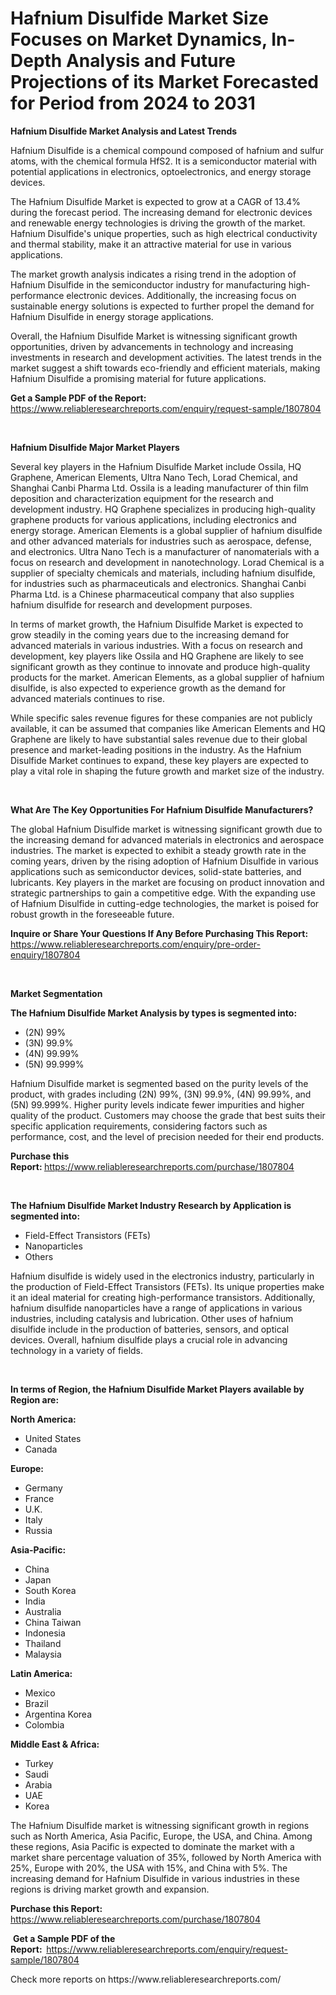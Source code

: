 <p><h1>Hafnium Disulfide Market Size Focuses on Market Dynamics, In-Depth Analysis and Future Projections of its Market Forecasted for Period from 2024 to 2031</h1></p><p><strong>Hafnium Disulfide Market Analysis and Latest Trends</strong></p>
<p><p>Hafnium Disulfide is a chemical compound composed of hafnium and sulfur atoms, with the chemical formula HfS2. It is a semiconductor material with potential applications in electronics, optoelectronics, and energy storage devices.</p><p>The Hafnium Disulfide Market is expected to grow at a CAGR of 13.4% during the forecast period. The increasing demand for electronic devices and renewable energy technologies is driving the growth of the market. Hafnium Disulfide's unique properties, such as high electrical conductivity and thermal stability, make it an attractive material for use in various applications.</p><p>The market growth analysis indicates a rising trend in the adoption of Hafnium Disulfide in the semiconductor industry for manufacturing high-performance electronic devices. Additionally, the increasing focus on sustainable energy solutions is expected to further propel the demand for Hafnium Disulfide in energy storage applications.</p><p>Overall, the Hafnium Disulfide Market is witnessing significant growth opportunities, driven by advancements in technology and increasing investments in research and development activities. The latest trends in the market suggest a shift towards eco-friendly and efficient materials, making Hafnium Disulfide a promising material for future applications.</p></p>
<p><strong>Get a Sample PDF of the Report:&nbsp;</strong> <a href="https://www.reliableresearchreports.com/enquiry/request-sample/1807804">https://www.reliableresearchreports.com/enquiry/request-sample/1807804</a></p>
<p>&nbsp;</p>
<p><strong>Hafnium Disulfide Major Market Players</strong></p>
<p><p>Several key players in the Hafnium Disulfide Market include Ossila, HQ Graphene, American Elements, Ultra Nano Tech, Lorad Chemical, and Shanghai Canbi Pharma Ltd. Ossila is a leading manufacturer of thin film deposition and characterization equipment for the research and development industry. HQ Graphene specializes in producing high-quality graphene products for various applications, including electronics and energy storage. American Elements is a global supplier of hafnium disulfide and other advanced materials for industries such as aerospace, defense, and electronics. Ultra Nano Tech is a manufacturer of nanomaterials with a focus on research and development in nanotechnology. Lorad Chemical is a supplier of specialty chemicals and materials, including hafnium disulfide, for industries such as pharmaceuticals and electronics. Shanghai Canbi Pharma Ltd. is a Chinese pharmaceutical company that also supplies hafnium disulfide for research and development purposes.</p><p>In terms of market growth, the Hafnium Disulfide Market is expected to grow steadily in the coming years due to the increasing demand for advanced materials in various industries. With a focus on research and development, key players like Ossila and HQ Graphene are likely to see significant growth as they continue to innovate and produce high-quality products for the market. American Elements, as a global supplier of hafnium disulfide, is also expected to experience growth as the demand for advanced materials continues to rise.</p><p>While specific sales revenue figures for these companies are not publicly available, it can be assumed that companies like American Elements and HQ Graphene are likely to have substantial sales revenue due to their global presence and market-leading positions in the industry. As the Hafnium Disulfide Market continues to expand, these key players are expected to play a vital role in shaping the future growth and market size of the industry.</p></p>
<p>&nbsp;</p>
<p><strong>What Are The Key Opportunities For Hafnium Disulfide Manufacturers?</strong></p>
<p><p>The global Hafnium Disulfide market is witnessing significant growth due to the increasing demand for advanced materials in electronics and aerospace industries. The market is expected to exhibit a steady growth rate in the coming years, driven by the rising adoption of Hafnium Disulfide in various applications such as semiconductor devices, solid-state batteries, and lubricants. Key players in the market are focusing on product innovation and strategic partnerships to gain a competitive edge. With the expanding use of Hafnium Disulfide in cutting-edge technologies, the market is poised for robust growth in the foreseeable future.</p></p>
<p><strong>Inquire or Share Your Questions If Any Before Purchasing This Report:</strong> <a href="https://www.reliableresearchreports.com/enquiry/pre-order-enquiry/1807804">https://www.reliableresearchreports.com/enquiry/pre-order-enquiry/1807804</a></p>
<p>&nbsp;</p>
<p><strong>Market Segmentation</strong></p>
<p><strong>The Hafnium Disulfide Market Analysis by types is segmented into:</strong></p>
<p><ul><li>(2N) 99%</li><li>(3N) 99.9%</li><li>(4N) 99.99%</li><li>(5N) 99.999%</li></ul></p>
<p><p>Hafnium Disulfide market is segmented based on the purity levels of the product, with grades including (2N) 99%, (3N) 99.9%, (4N) 99.99%, and (5N) 99.999%. Higher purity levels indicate fewer impurities and higher quality of the product. Customers may choose the grade that best suits their specific application requirements, considering factors such as performance, cost, and the level of precision needed for their end products.</p></p>
<p><strong>Purchase this Report:&nbsp;</strong><a href="https://www.reliableresearchreports.com/purchase/1807804">https://www.reliableresearchreports.com/purchase/1807804</a></p>
<p>&nbsp;</p>
<p><strong>The Hafnium Disulfide Market Industry Research by Application is segmented into:</strong></p>
<p><ul><li>Field-Effect Transistors (FETs)</li><li>Nanoparticles</li><li>Others</li></ul></p>
<p><p>Hafnium disulfide is widely used in the electronics industry, particularly in the production of Field-Effect Transistors (FETs). Its unique properties make it an ideal material for creating high-performance transistors. Additionally, hafnium disulfide nanoparticles have a range of applications in various industries, including catalysis and lubrication. Other uses of hafnium disulfide include in the production of batteries, sensors, and optical devices. Overall, hafnium disulfide plays a crucial role in advancing technology in a variety of fields.</p></p>
<p>&nbsp;</p>
<p><strong>In terms of Region, the Hafnium Disulfide Market Players available by Region are:</strong></p>
<p>
    <p> <strong> North America: </strong>
        <ul>
            <li>United States</li>
            <li>Canada</li>
        </ul>
        </p> 
    <p> <strong> Europe: </strong>
        <ul>
            <li>Germany</li>
            <li>France</li>
            <li>U.K.</li>
            <li>Italy</li>
            <li>Russia</li>
        </ul>
        </p> 
    <p> <strong> Asia-Pacific: </strong>
        <ul>
            <li>China</li>
            <li>Japan</li>
            <li>South Korea</li>
            <li>India</li>
            <li>Australia</li>
            <li>China Taiwan</li>
            <li>Indonesia</li>
            <li>Thailand</li>
            <li>Malaysia</li>
        </ul>
        </p> 
    <p> <strong> Latin America: </strong>
        <ul>
            <li>Mexico</li>
            <li>Brazil</li>
            <li>Argentina Korea</li>
            <li>Colombia</li>
        </ul>
        </p> 
    <p> <strong> Middle East & Africa: </strong>
        <ul>
            <li>Turkey</li>
            <li>Saudi</li>
            <li>Arabia</li>
            <li>UAE</li>
            <li>Korea</li>
        </ul>
    </p>
    </p>
<p><p>The Hafnium Disulfide market is witnessing significant growth in regions such as North America, Asia Pacific, Europe, the USA, and China. Among these regions, Asia Pacific is expected to dominate the market with a market share percentage valuation of 35%, followed by North America with 25%, Europe with 20%, the USA with 15%, and China with 5%. The increasing demand for Hafnium Disulfide in various industries in these regions is driving market growth and expansion.</p></p>
<p><strong>Purchase this Report: </strong><a href="https://www.reliableresearchreports.com/purchase/1807804">https://www.reliableresearchreports.com/purchase/1807804</a></p>
<p>&nbsp;<strong>Get a Sample PDF of the Report:&nbsp;&nbsp;</strong><a href="https://www.reliableresearchreports.com/enquiry/request-sample/1807804">https://www.reliableresearchreports.com/enquiry/request-sample/1807804</a></p>
<p><strong></strong></p>
<p>Check more reports on https://www.reliableresearchreports.com/</p>